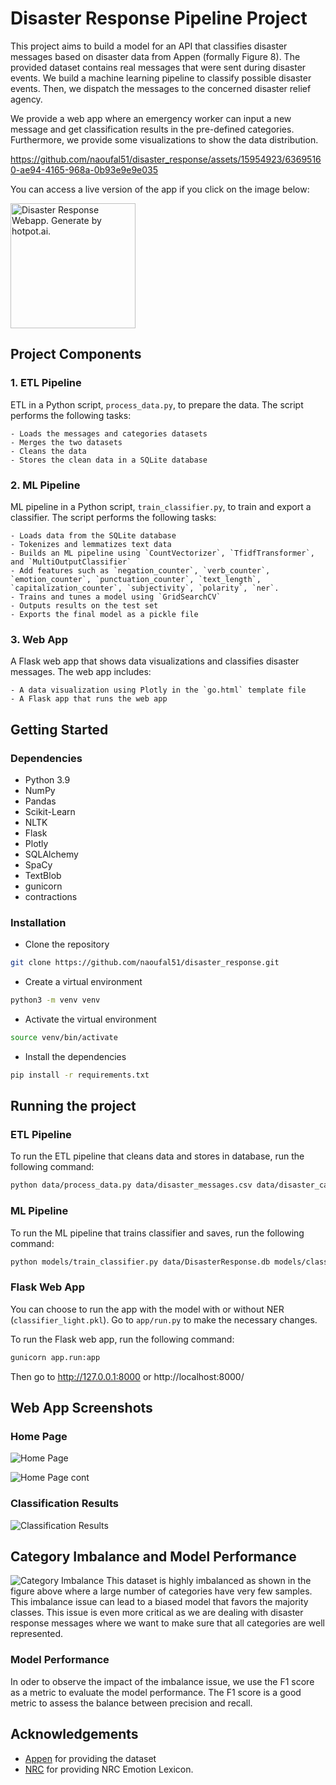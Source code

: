 # Disaster Response Pipeline Project

This project aims to build a model for an API that classifies disaster messages based on disaster data from Appen (formally Figure 8). The provided dataset contains real messages that were sent during disaster events. We build a machine learning pipeline to classify possible disaster events. Then, we dispatch the messages to the concerned disaster relief agency.

We provide a web app where an emergency worker can input a new message and get classification results in the pre-defined categories. Furthermore, we provide some visualizations to show the data distribution.


https://github.com/naoufal51/disaster_response/assets/15954923/63695160-ae94-4165-968a-0b93e9e9e035

You can access a live version of the app if you click on the image below:

<a href="https://disasterapp.onrender.com/">
  <img src="figures/family.png" width="200" height="200" alt="Disaster Response Webapp. Generate by hotpot.ai.">
</a>


## Project Components
### 1. ETL Pipeline
ETL in a Python script, `process_data.py`, to prepare the data. The script performs the following tasks:

    - Loads the messages and categories datasets
    - Merges the two datasets
    - Cleans the data
    - Stores the clean data in a SQLite database

### 2. ML Pipeline
ML pipeline in a Python script, `train_classifier.py`, to train and export a classifier. The script performs the following tasks:

    - Loads data from the SQLite database
    - Tokenizes and lemmatizes text data
    - Builds an ML pipeline using `CountVectorizer`, `TfidfTransformer`, and `MultiOutputClassifier`
    - Add features such as `negation_counter`, `verb_counter`, `emotion_counter`, `punctuation_counter`, `text_length`, `capitalization_counter`, `subjectivity`, `polarity`, `ner`.
    - Trains and tunes a model using `GridSearchCV`
    - Outputs results on the test set
    - Exports the final model as a pickle file

### 3. Web App
A Flask web app that shows data visualizations and classifies disaster messages. The web app includes:

    - A data visualization using Plotly in the `go.html` template file
    - A Flask app that runs the web app

## Getting Started
### Dependencies
- Python 3.9
- NumPy
- Pandas
- Scikit-Learn
- NLTK
- Flask
- Plotly
- SQLAlchemy
- SpaCy
- TextBlob
- gunicorn
- contractions

### Installation
- Clone the repository
```bash
git clone https://github.com/naoufal51/disaster_response.git
```
- Create a virtual environment
```bash
python3 -m venv venv
```
- Activate the virtual environment
```sh
source venv/bin/activate
```
- Install the dependencies
```bash
pip install -r requirements.txt
```

## Running the project

### ETL Pipeline
To run the ETL pipeline that cleans data and stores in database, run the following command:
```bash
python data/process_data.py data/disaster_messages.csv data/disaster_categories.csv data/DisasterResponse.db
```
### ML Pipeline
To run the ML pipeline that trains classifier and saves, run the following command:
```bash
python models/train_classifier.py data/DisasterResponse.db models/classifier.pkl
```
### Flask Web App
You can choose to run the app with the model with or without NER (`classifier_light.pkl`). Go to `app/run.py` to make the necessary changes.

To run the Flask web app, run the following command:
```bash
gunicorn app.run:app 
```
Then go to http://127.0.0.1:8000 or http://localhost:8000/

## Web App Screenshots
### Home Page
![Home Page](figures/webapp_interface.png)

![Home Page cont](figures/webapp_interface_cont.png)
### Classification Results
![Classification Results](figures/webapp_classification.png)

## Category Imbalance and Model Performance
![Category Imbalance](figures/category_imbalance.png)
This dataset is highly imbalanced as shown in the figure above where a large number of categories have very few samples. This imbalance issue can lead to a biased model that favors the majority classes. This issue is even more critical as we are dealing with disaster response messages where we want to make sure that all categories are well represented. 
### Model Performance
In oder to observe the impact of the imbalance issue, we use the F1 score as a metric to evaluate the model performance. The F1 score is a good metric to assess the balance between precision and recall.


## Acknowledgements
- [Appen](https://appen.com/) for providing the dataset
- [NRC](https://saifmohammad.com/WebPages/NRC-Emotion-Lexicon.htm) for providing NRC Emotion Lexicon. 

